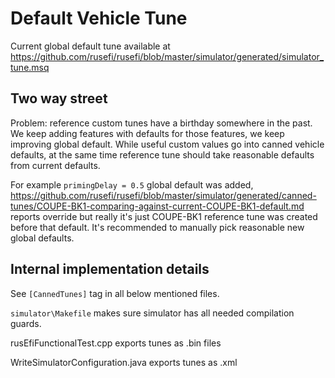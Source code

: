 # Default Vehicle Tune

Current global default tune available at https://github.com/rusefi/rusefi/blob/master/simulator/generated/simulator_tune.msq

## Two way street

Problem: reference custom tunes have a birthday somewhere in the past. We keep adding features with defaults for those features, we keep improving global default. While useful custom values go into canned vehicle defaults, at the same time reference tune should take reasonable defaults from current defaults.

For example ``primingDelay = 0.5`` global default was added, https://github.com/rusefi/rusefi/blob/master/simulator/generated/canned-tunes/COUPE-BK1-comparing-against-current-COUPE-BK1-default.md reports override but really it's just COUPE-BK1 reference tune was created before that default. It's recommended to manually pick reasonable new global defaults.

## Internal implementation details

See ``[CannedTunes]`` tag in all below mentioned files.

``simulator\Makefile`` makes sure simulator has all needed compilation guards.

rusEfiFunctionalTest.cpp exports tunes as .bin files

WriteSimulatorConfiguration.java exports tunes as .xml
